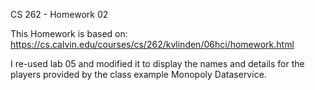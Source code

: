 CS 262 - Homework 02

This Homework is based on: https://cs.calvin.edu/courses/cs/262/kvlinden/06hci/homework.html

I re-used lab 05 and modified it to display the names and details for the players provided by the class example Monopoly Dataservice.


